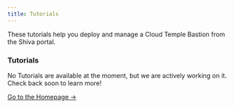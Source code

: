 ```yaml
---
title: Tutorials
---
```


These tutorials help you deploy and manage a Cloud Temple Bastion from the Shiva portal.


<div class="card">
  <h3>Tutorials</h3>
  <p>No Tutorials are available at the moment, but we are actively working on it. Check back soon to learn more!</p>
  <a href="../" class="card-link">Go to the Homepage &rarr;</a>
</div>